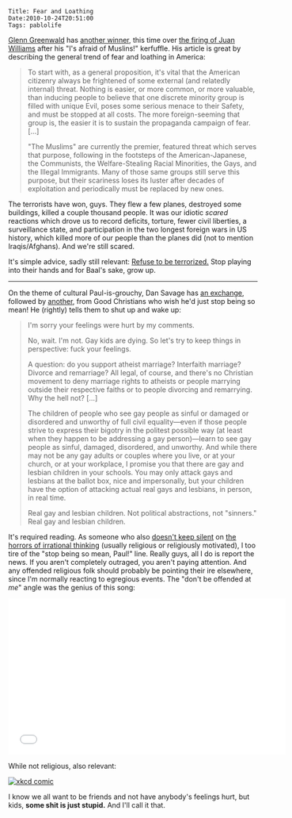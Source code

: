     Title: Fear and Loathing
    Date:2010-10-24T20:51:00
    Tags: pablolife

[Glenn Greenwald][1] has [another winner][2], this time over [the firing of
Juan Williams][3] after his "I's afraid of Muslins!" kerfuffle. His article is
great by describing the general trend of fear and loathing in America:

> To start with, as a general proposition, it's vital that the American
> citizenry always be frightened of some external (and relatedly internal)
> threat. Nothing is easier, or more common, or more valuable, than inducing
> people to believe that one discrete minority group is filled with unique Evil,
> poses some serious menace to their Safety, and must be stopped at all costs.
> The more foreign-seeming that group is, the easier it is to sustain the
> propaganda campaign of fear. \[...\]
>
>
> "The Muslims" are currently the premier, featured threat which serves that
> purpose, following in the footsteps of the American-Japanese, the Communists,
> the Welfare-Stealing Racial Minorities, the Gays, and the Illegal Immigrants.
> Many of those same groups still serve this purpose, but their scariness loses
> its luster after decades of exploitation and periodically must be replaced by
> new ones.

<!-- more -->

The terrorists have won, guys. They flew a few planes, destroyed some
buildings, killed a couple thousand people. It was our idiotic _scared_
reactions which drove us to record deficits, torture, fewer civil liberties, a
surveillance state, and participation in the two longest foreign wars in US
history, which killed more of our people than the planes did (not to mention
Iraqis/Afghans). And we're still scared.

It's simple advice, sadly still relevant: [Refuse to be terrorized.][4] Stop
playing into their hands and for Baal's sake, grow up.

---

On the theme of cultural Paul-is-grouchy, Dan Savage has [an exchange][5],
followed by [another][6], from Good Christians who wish he'd just stop being
so mean! He (rightly) tells them to shut up and wake up:

> I'm sorry your feelings were hurt by my comments.
>
> No, wait. I'm not. Gay kids are dying. So let's try to keep things in
> perspective: fuck your feelings.
>
> A question: do you support atheist marriage? Interfaith marriage? Divorce and
> remarriage? All legal, of course, and there's no Christian movement to deny
> marriage rights to atheists or people marrying outside their respective faiths
> or to people divorcing and remarrying. Why the hell not? \[...\]
>
>
> The children of people who see gay people as sinful or damaged or disordered
> and unworthy of full civil equality—even if those people strive to express
> their bigotry in the politest possible way (at least when they happen to be
> addressing a gay person)—learn to see gay people as sinful, damaged,
> disordered, and unworthy. And while there may not be any gay adults or couples
> where you live, or at your church, or at your workplace, I promise you that
> there are gay and lesbian children in your schools. You may only attack gays
> and lesbians at the ballot box, nice and impersonally, but your children have
> the option of attacking actual real gays and lesbians, in person, in real
> time.
>
> Real gay and lesbian children. Not political abstractions, not "sinners." Real
> gay and lesbian children.

It's required reading. As someone who also [doesn't keep silent][7] on [the horrors of irrational thinking][8]
(usually religious or religiously motivated), I too tire of the "stop being so
mean, Paul!" line. Really guys, all I do is report the news. If you aren't
completely outraged, you aren't paying attention. And any offended religious
folk should probably be pointing their ire elsewhere, since I'm normally
reacting to egregious events. The "don't be offended at _me_" angle was the
genius of this song:

<iframe width="560" height="315" src="//www.youtube.com/embed/fHRDfut2Vx0" frameborder="0" allowfullscreen></iframe>

While not religious, also relevant:

<a href="http://xkcd.com/808/"><img src="2010/10/the-economic-argument.png" alt="xkcd comic" /></a>

I know we all want to be friends and not have anybody's feelings hurt, but
kids, **some shit is just stupid.** And I'll call it that.


   [1]: http://www.salon.com/news/opinion/glenn_greenwald/index.html
   [2]: http://www.salon.com/news/opinion/glenn_greenwald/2010/10/22/muslims/index.html
   [3]: http://www.npr.org/templates/story/story.php?storyId=130712737
   [4]: http://www.schneier.com/essay-124.html
   [5]: http://slog.thestranger.com/slog/archives/2010/10/01/sl-letter-of-the-day-sorry-nothing-fun
   [6]: http://slog.thestranger.com/slog/archives/2010/10/13/the-silence-of-the-lambs
   [7]: /2010/04/i-read-news.html
   [8]: http://www.newvision.co.ug/D/8/12/663061
